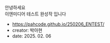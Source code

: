 안녕하세요<br>
이엔미디어 테스트 완성작 입니다

- https://pahcode.github.io/250206_ENTEST/
- creator: 박아현
- date: 2025. 02. 06
